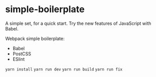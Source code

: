 # simple-boilerplate
A simple set, for a quick start. Try the new features of JavaScript with Babel.

Webpack simple boilerplate:
- Babel
- PostCSS
- ESlint

```yarn install```
```yarn run dev```
```yarn run build```
```yarn run fix```
